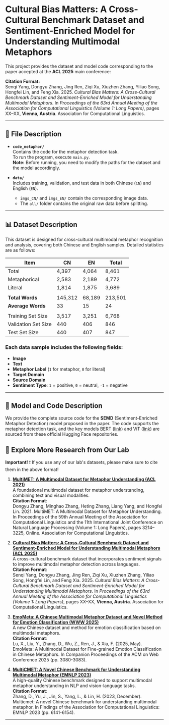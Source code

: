 # Cultural Bias Matters: A Cross-Cultural Benchmark Dataset and Sentiment-Enriched Model for Understanding Multimodal Metaphors

This project provides the dataset and model code corresponding to the paper accepted at the **ACL 2025** main conference:

**Citation Format:**  
Senqi Yang, Dongyu Zhang, Jing Ren, Ziqi Xu, Xiuzhen Zhang, Yiliao Song, Hongfei Lin, and Feng Xia. 2025. *Cultural Bias Matters: A Cross-Cultural Benchmark Dataset and Sentiment-Enriched Model for Understanding Multimodal Metaphors*. In *Proceedings of the 63rd Annual Meeting of the Association for Computational Linguistics (Volume 1: Long Papers)*, pages XX–XX, **Vienna, Austria**. Association for Computational Linguistics.

---

## 📁 File Description

- **`code_metaphor/`**  
  Contains the code for the metaphor detection task.  
  To run the program, execute `main.py`.  
  **Note:** Before running, you need to modify the paths for the dataset and the model accordingly.

- **`data/`**  
  Includes training, validation, and test data in both Chinese (`CN`) and English (`EN`).  
  - `imgs_CN/` and `imgs_EN/` contain the corresponding image data.  
  - The `all/` folder contains the original raw data before splitting.

---

## 📊 Dataset Description

This dataset is designed for cross-cultural multimodal metaphor recognition and analysis, covering both Chinese and English samples. Detailed statistics are as follows:

| **Item**              | **CN**   | **EN**   | **Total** |
|-----------------------|----------|----------|-----------|
| Total                 | 4,397    | 4,064    | 8,461     |
| Metaphorical          | 2,583    | 2,189    | 4,772     |
| Literal               | 1,814    | 1,875    | 3,689     |
|                       |          |          |           |
| **Total Words**       | 145,312  | 68,189   | 213,501   |
| **Average Words**     | 33       | 15       | 24        |
|                       |          |          |           |
| Training Set Size     | 3,517    | 3,251    | 6,768     |
| Validation Set Size   | 440      | 406      | 846       |
| Test Set Size         | 440      | 407      | 847       |

### Each data sample includes the following fields:

- **Image**  
- **Text**  
- **Metaphor Label** (`1` for metaphor, `0` for literal)  
- **Target Domain** 
- **Source Domain** 
- **Sentiment Type**: `1` = positive, `0` = neutral, `-1` = negative

---

## 🧠 Model and Code Description

We provide the complete source code for the **SEMD** (Sentiment-Enriched Metaphor Detection) model proposed in the paper. The code supports the metaphor detection task, and the key models BERT ([link](https://huggingface.co/bert-base-multilingual-cased)) and ViT ([link](https://huggingface.co/google/vit-base-patch16-224)) are sourced from these official Hugging Face repositories.
## 🔬 Explore More Research from Our Lab

**Important!** ❗ If you use any of our lab's datasets, please make sure to cite them in the above format!

1. **[MultiMET: A Multimodal Dataset for Metaphor Understanding (ACL 2021)](https://github.com/DUTIR-YSQ/MultiMET)**  
   A foundational multimodal dataset for metaphor understanding, combining text and visual modalities.  
   **Citation Format**:  
   Dongyu Zhang, Minghao Zhang, Heting Zhang, Liang Yang, and Hongfei Lin. 2021. MultiMET: A Multimodal Dataset for Metaphor Understanding. In Proceedings of the 59th Annual Meeting of the Association for Computational Linguistics and the 11th International Joint Conference on Natural Language Processing (Volume 1: Long Papers), pages 3214–3225, Online. Association for Computational Linguistics.

2. **[Cultural Bias Matters: A Cross-Cultural Benchmark Dataset and Sentiment-Enriched Model for Understanding Multimodal Metaphors (ACL 2025)](https://github.com/DUTIR-YSQ/MultiMM)**  
   A cross-cultural benchmark dataset that incorporates sentiment signals to improve multimodal metaphor detection across languages.  
   **Citation Format**:  
   Senqi Yang, Dongyu Zhang, Jing Ren, Ziqi Xu, Xiuzhen Zhang, Yiliao Song, Hongfei Lin, and Feng Xia. 2025. *Cultural Bias Matters: A Cross-Cultural Benchmark Dataset and Sentiment-Enriched Model for Understanding Multimodal Metaphors*. In *Proceedings of the 63rd Annual Meeting of the Association for Computational Linguistics (Volume 1: Long Papers)*, pages XX–XX, **Vienna, Austria**. Association for Computational Linguistics.

3. **[EmoMeta: A Chinese Multimodal Metaphor Dataset and Novel Method for Emotion Classification (WWW 2025)](https://github.com/DUTIR-YSQ/EmoMeta)**  
   A new Chinese dataset and method for emotion classification based on multimodal metaphors.  
   **Citation Format**:  
   Lu, X., Liu, Y., Zhang, D., Wu, Z., Ren, J., & Xia, F. (2025, May). EmoMeta: A Multimodal Dataset for Fine-grained Emotion Classification in Chinese Metaphors. In Companion Proceedings of the ACM on Web Conference 2025 (pp. 3080-3083).

4. **[MultiCMET: A Novel Chinese Benchmark for Understanding Multimodal Metaphor (EMNLP 2023)](https://github.com/DUTIR-YSQ/MultiCMET)**  
   A high-quality Chinese benchmark designed to support multimodal metaphor understanding in NLP and vision-language tasks.  
   **Citation Format**:  
   Zhang, D., Yu, J., Jin, S., Yang, L., & Lin, H. (2023, December). Multicmet: A novel Chinese benchmark for understanding multimodal metaphor. In Findings of the Association for Computational Linguistics: EMNLP 2023 (pp. 6141-6154).

---



